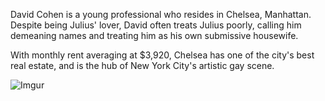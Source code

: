 David Cohen is a young professional who resides in Chelsea, Manhattan. Despite being Julius' lover, David often treats Julius poorly, calling him demeaning names and treating him as his own submissive housewife.

With monthly rent averaging at $3,920, Chelsea has one of the city's best real estate, and is the hub of New York City's artistic gay scene.

![Imgur](https://i.imgur.com/hWEHjPp.jpg)
